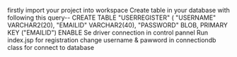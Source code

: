 firstly import your project into workspace
Create table in your database with following this query-- 
CREATE TABLE  "USERREGISTER" 
   (	"USERNAME" VARCHAR2(20), 
	"EMAILID" VARCHAR2(40), 
	"PASSWORD" BLOB, 
	 PRIMARY KEY ("EMAILID") ENABLE
  Se driver connection in control pannel
  Run index.jsp for registration
 change username & pawword in connectiondb class for connect to database
